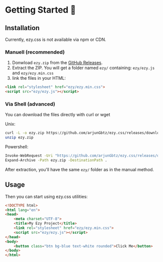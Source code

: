 # Getting Started 👀

## Installation

Currently, ezy.css is not available via npm or CDN.

### Manuell (recommended)
  
1. Donwload `ezy.zip` from the [GitHub Releases](https://github.com/arjungbtz/ezy.css/releases).
2. Extract the ZIP. You will get a folder named `ezy/` containing: `ezy/ezy.js` and `ezy/ezy.min.css`
3. link the files in your HTML:

```html
<link rel="stylesheet" href="ezy/ezy.min.css">
<script src="ezy/ezy.js"></script>
```

### Via Shell (advanced)

You can download the files directly with curl or wget

Unix:
```sh
curl -L -o ezy.zip https://github.com/arjunGbtz/ezy.css/releases/download/v1.0.0/ezy.zip
unzip ezy.zip

```

Powershell:
```sh
Invoke-WebRequest -Uri "https://github.com/arjunGbtz/ezy.css/releases/download/v1.0.0/ezy.zip" -OutFile "ezy.zip"
Expand-Archive -Path ezy.zip -DestinationPath .
```

After extraction, you'll have the same `ezy/` folder as in the manual method.


## Usage

Then you can start using ezy.css utilities:

```html
<!DOCTYPE html>
<html lang="en">
<head>
    <meta charset="UTF-8">
    <title>My Ezy Project</title>
    <link rel="stylesheet" href="ezy/ezy.min.css">
    <script src="ezy/ezy.js"></script>
</head>
<body>
    <button class="btn bg-blue text-white rounded">Click Me</button>
</body>
</html>
```